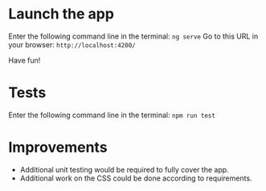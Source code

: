 # Launch the app
Enter the following command line in the terminal:
`ng serve`
Go to this URL in your browser:
`http://localhost:4200/`

Have fun!

# Tests
Enter the following command line in the terminal:
`npm run test`

# Improvements
- Additional unit testing would be required to fully cover the app.
- Additional work on the CSS could be done according to requirements.